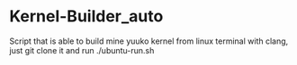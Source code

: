 # Kernel-Builder_auto
Script that is able to build mine yuuko kernel from linux terminal with clang,
just git clone it and run ./ubuntu-run.sh
